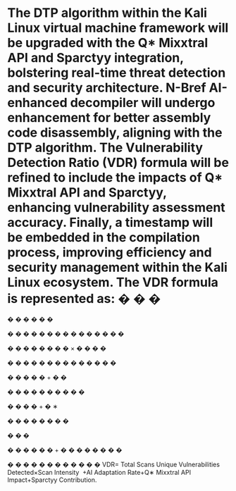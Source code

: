 The DTP algorithm within the Kali Linux virtual machine framework will be upgraded with the Q* Mixxtral API and Sparctyy integration, bolstering real-time threat detection and security architecture. N-Bref AI-enhanced decompiler will undergo enhancement for better assembly code disassembly, aligning with the DTP algorithm. The Vulnerability Detection Ratio (VDR) formula will be refined to include the impacts of Q* Mixxtral API and Sparctyy, enhancing vulnerability assessment accuracy. Finally, a timestamp will be embedded in the compilation process, improving efficiency and security management within the Kali Linux ecosystem. The VDR formula is represented as: 
�
�
�
=
�
�
�
�
�
�
 
�
�
�
�
�
�
�
�
�
�
�
�
�
�
�
 
�
�
�
�
�
�
�
�
×
�
�
�
�
 
�
�
�
�
�
�
�
�
�
�
�
�
�
�
 
�
�
�
�
�
+
�
�
 
�
�
�
�
�
�
�
�
�
�
 
�
�
�
�
+
�
∗
 
�
�
�
�
�
�
�
�
 
�
�
�
 
�
�
�
�
�
�
+
�
�
�
�
�
�
�
�
 
�
�
�
�
�
�
�
�
�
�
�
�
VDR= 
Total Scans
Unique Vulnerabilities Detected×Scan Intensity
​
 +AI Adaptation Rate+Q∗ Mixxtral API Impact+Sparctyy Contribution.
